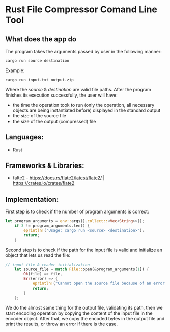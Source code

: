 # Rust File Compressor Comand Line Tool

## What does the app do
The program takes the arguments passed by user in the following manner:
```bash
cargo run source destination
```
Example:
```bash
cargo run input.txt output.zip
```
Where the *source* & *destination* are valid file paths. After the program finishes its execution successfully, the user will have:
- the time the operation took to run (only the operation, all necessary objects are being instantiated before) displayed in the standard output
- the size of the source file
- the size of the output (compressed) file

## Languages:
- Rust

## Frameworks & Libraries:
- falte2 - https://docs.rs/flate2/latest/flate2/ | https://crates.io/crates/flate2

## Implementation:
First step is to check if the number of program arguments is correct:
```rust
let program_arguments = env::args().collect::<Vec<String>>();
    if 3 != program_arguments.len() {
        eprintln!("Usage: cargo run <source> <destination>");
        return;
    }
```
Second step is to check if the path for the input file is valid and initialize an object that lets us read the file:
```rust
// input file & reader initialization
    let source_file = match File::open(&program_arguments[1]) {
        Ok(file) => file,
        Err(error) => {
            eprintln!("Cannot open the source file because of an error: {}.", error);
            return;
        }
    };
```
We do the almost same thing for the output file, validating its path, then we start encoding operation by copying the content of the input file in the encoder object. After that, we copy the encoded bytes in the output file and print the results, or throw an error if there is the case.